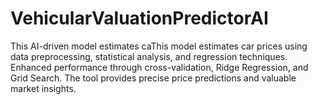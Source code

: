 # VehicularValuationPredictorAI
This AI-driven model estimates caThis model estimates car prices using data preprocessing, statistical analysis, and regression techniques. Enhanced performance through cross-validation, Ridge Regression, and Grid Search. The tool provides precise price predictions and valuable market insights.
